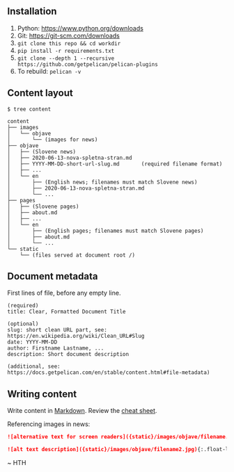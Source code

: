 Installation
------------
1. Python: https://www.python.org/downloads
2. Git: https://git-scm.com/downloads
3. `git clone this repo && cd workdir`
4. `pip install -r requirements.txt`
5. `git clone --depth 1 --recursive https://github.com/getpelican/pelican-plugins`
6. To rebuild: `pelican -v`


Content layout
--------------
```
$ tree content

content
├── images
│   └── objave
│       └── (images for news)
├── objave
│   ├── (Slovene news)
│   ├── 2020-06-13-nova-spletna-stran.md
│   ├── YYYY-MM-DD-short-url-slug.md       (required filename format)
│   ├── ...
│   └── en
│       ├── (English news; filenames must match Slovene news)
│       ├── 2020-06-13-nova-spletna-stran.md
│       └── ...
├── pages
│   ├── (Slovene pages)
│   ├── about.md
│   ├── ...
│   └── en
│       ├── (English pages; filenames must match Slovene pages)
│       ├── about.md
│       └── ...
└── static
    └── (files served at document root /)
```


Document metadata
-----------------
First lines of file, before any empty line.
```
(required)
title: Clear, Formatted Document Title

(optional)
slug: short clean URL part, see: https://en.wikipedia.org/wiki/Clean_URL#Slug
date: YYYY-MM-DD
author: Firstname Lastname, ...
description: Short document description

(additional, see: https://docs.getpelican.com/en/stable/content.html#file-metadata)
```


Writing content
---------------
Write content in [Markdown]. Review the [cheat sheet][Markdown].

[Markdown]: https://guides.github.com/features/mastering-markdown/

Referencing images in news:
```md
![alternative text for screen readers]({static}/images/objave/filename.jpg){:.float-right}

![alt text description]({static}/images/objave/filename2.jpg){:.float-left}
```

~ HTH
